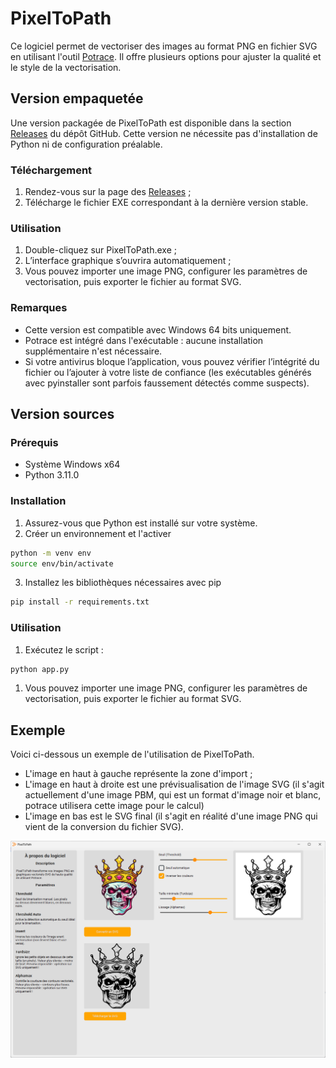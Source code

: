 # PixelToPath

Ce logiciel permet de vectoriser des images au format PNG en fichier SVG en utilisant l'outil [Potrace](https://potrace.sourceforge.net/). Il offre plusieurs options pour ajuster la qualité et le style de la vectorisation.

## Version empaquetée

Une version packagée de PixelToPath est disponible dans la section [Releases](https://github.com/lorrisc/PixelToPath/releases/) du dépôt GitHub. Cette version ne nécessite pas d'installation de Python ni de configuration préalable.

### Téléchargement

1. Rendez-vous sur la page des [Releases](https://github.com/lorrisc/PixelToPath/releases/) ;
2. Télécharge le fichier EXE correspondant à la dernière version stable.

### Utilisation

1. Double-cliquez sur PixelToPath.exe ;
2. L’interface graphique s’ouvrira automatiquement ;
3. Vous pouvez importer une image PNG, configurer les paramètres de vectorisation, puis exporter le fichier au format SVG.

### Remarques

- Cette version est compatible avec Windows 64 bits uniquement.
- Potrace est intégré dans l'exécutable : aucune installation supplémentaire n'est nécessaire.
- Si votre antivirus bloque l’application, vous pouvez vérifier l’intégrité du fichier ou l’ajouter à votre liste de confiance (les exécutables générés avec pyinstaller sont parfois faussement détectés comme suspects).

## Version sources

### Prérequis

- Système Windows x64
- Python 3.11.0

### Installation

1. Assurez-vous que Python est installé sur votre système.
2. Créer un environnement et l'activer
```bash
python -m venv env
source env/bin/activate
```
3. Installez les bibliothèques nécessaires avec pip

```bash
pip install -r requirements.txt
```

### Utilisation

1. Exécutez le script :

```bash
python app.py
```

1. Vous pouvez importer une image PNG, configurer les paramètres de vectorisation, puis exporter le fichier au format SVG.

## Exemple

Voici ci-dessous un exemple de l'utilisation de PixelToPath.

- L'image en haut à gauche représente la zone d'import ;
- L'image en haut à droite est une prévisualisation de l'image SVG (il s'agit actuellement d'une image PBM, qui est un format d'image noir et blanc, potrace utilisera cette image pour le calcul)
- L'image en bas est le SVG final (il s'agit en réalité d'une image PNG qui vient de la conversion du fichier SVG).

![Exemple d'utilisation de PixelToPath](captures/utilisation.png)